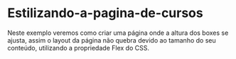 # Estilizando-a-pagina-de-cursos

Neste exemplo veremos como criar uma página onde a altura dos boxes se ajusta, assim o layout da página não quebra devido ao tamanho do seu conteúdo, utilizando a propriedade Flex do CSS. 
